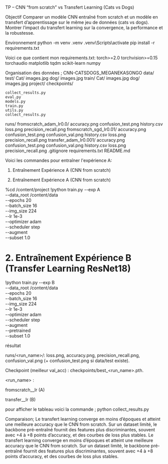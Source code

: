 TP – CNN “from scratch” vs Transfert Learning (Cats vs Dogs)

Objectif
Comparer un modèle CNN entraîné from scratch et un modèle en transfert d’apprentissage sur le même jeu de données (cats vs dogs). Montrer l’impact du transfert learning sur la convergence, la performance et la robustesse.

Environnement
python -m venv .venv
 .venv\Scripts\activate
pip install -r requirements.txt

Voici ce que contient mon requirements.txt:
torch>=2.0
torchvision>=0.15
torchaudio
matplotlib
tqdm
scikit-learn
numpy

Organisation des données ;
CNN-CATSDOGS_MEGANEKASONGO
data/
    test/
        Cat/
        images.jpg
        dog/
        images.jpg
    train/
        Cat/
        images.jpg
        dog/
        images.jpg
project/
    checkpoints/
    
    collect_results.py
    eval.py
    models.py
    train.py
    utils.py
    collect_results.py

runs/
    fromscratch_adam_Ir0.0/
        accuracy.png
        confusion_test.png
        history.csv
        loss.png
        precision_recall.png
    fromscratch_sgd_Ir0.01/
        accuracy.png
        confusion_test.png
        confusion_val.png
        history.csv
        loss.png
        precision_recall.png
    transfer_adam_Ir0.001/
    accuracy.png
        confusion_test.png
        confusion_val.png
        history.csv
        loss.png
        precision_recall.png
.gitignore
requirements.txt
README.md

Voici les commandes pour entraîner l'expérience A:
 1. Entraînement Expérience A (CNN from scratch)

 1. Entraînement Expérience A (CNN from scratch)

%cd /content/project
!python train.py --exp A \
  --data_root /content/data \
  --epochs 20 \
  --batch_size 16 \
  --img_size 224 \
  --lr 1e-3 \
  --optimizer adam \
  --scheduler step \
  --augment \
  --subset 1.0


#  2. Entraînement Expérience B (Transfer Learning ResNet18)

!python train.py --exp B \
  --data_root /content/data \
  --epochs 20 \
  --batch_size 16 \
  --img_size 224 \
  --lr 1e-3 \
  --optimizer adam \
  --scheduler step \
  --augment \
  --pretrained \
  --subset 1.0

résultat 

runs/<run_name>/: loss.png, accuracy.png, precision_recall.png, confusion_val.png (+ confusion_test.png si data/test existe).

Checkpoint (meilleur val_acc) : checkpoints/best_<run_name>.pth.

<run_name> :

fromscratch_<optimizer>_lr<LR> (A)

transfer_<optimizer>_lr<LR> (B)

pour afficher le tableau voici la commande ;
python collect_results.py

Comparaison;
Le transfert learning converge en moins d’époques et atteint une meilleure accuracy que le CNN from scratch. Sur un dataset limité, le backbone pré-entraîné fournit des features plus discriminantes, souvent avec +4 à +8 points d’accuracy, et des courbes de loss plus stables.
Le transfert learning converge en moins d’époques et atteint une meilleure accuracy que le CNN from scratch. Sur un dataset limité, le backbone pré-entraîné fournit des features plus discriminantes, souvent avec +4 à +8 points d’accuracy, et des courbes de loss plus stables.

